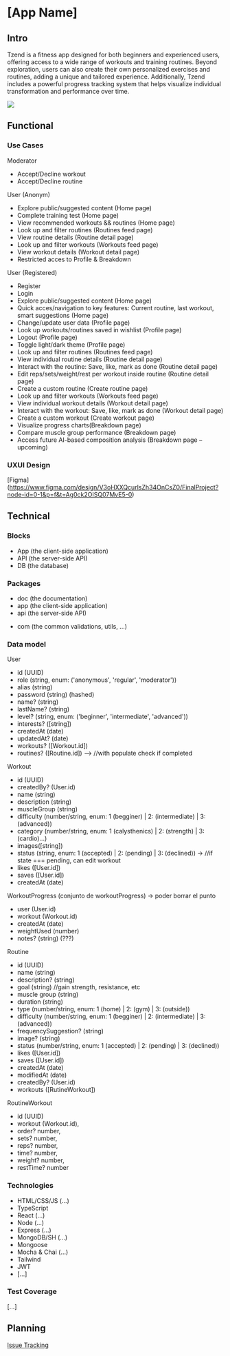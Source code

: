 # [App Name]

## Intro

Tzend is a fitness app designed for both beginners and experienced users, offering access to a wide range of workouts and training routines. Beyond exploration, users can also create their own personalized exercises and routines, adding a unique and tailored experience. Additionally, Tzend includes a powerful progress tracking system that helps visualize individual transformation and performance over time.


![](https://media.giphy.com/media/v1.Y2lkPTc5MGI3NjExb3Btd2d4czU4aXdjdGFhb3F6OXF4ZWd2N3lubTJrMzBzYjVlZXRiciZlcD12MV9naWZzX3NlYXJjaCZjdD1n/3orieKRjkyDUti23sY/giphy.gif)

## Functional

### Use Cases

Moderator
- Accept/Decline workout
- Accept/Decline routine

User (Anonym)
- Explore public/suggested content (Home page)
- Complete training test (Home page)
- View recommended workouts && routines (Home page)
- Look up and filter routines (Routines feed page)
- View routine details (Routine detail page)
- Look up and filter workouts (Workouts feed page)
- View workout details (Workout detail page)
- Restricted acces to Profile & Breakdown 

User (Registered)
- Register 
- Login
- Explore public/suggested content (Home page)
- Quick acces/navigation to key features: Current routine, last workout, smart suggestions (Home page)
- Change/update user data (Profile page)
- Look up workouts/routines saved in wishlist (Profile page)
- Logout (Profile page)
- Toggle light/dark theme (Profile page)
- Look up and filter routines (Routines feed page)
- View individual routine details (Routine detail page)
- Interact with the routine: Save, like, mark as done (Routine detail page)
- Edit reps/sets/weight/rest per workout inside routine (Routine detail page)
- Create a custom routine (Create routine page)
- Look up and filter workouts (Workouts feed page)
- View individual workout details (Workout detail page)
- Interact with the workout: Save, like, mark as done (Workout detail page)
- Create a custom workout (Create workout page)
- Visualize progress charts(Breakdown page)
- Compare muscle group performance (Breakdown page)
- Access future AI-based composition analysis (Breakdown page – upcoming)


### UXUI Design 

[Figma] (https://www.figma.com/design/V3oHXXQcurlsZh34OnCsZ0/FinalProject?node-id=0-1&p=f&t=Ag0ck2OISQ07MvE5-0)

## Technical

### Blocks

- App (the client-side application)
- API (the server-side API)
- DB (the database)

### Packages

- doc (the documentation)
- app (the client-side application)
- api (the server-side API)
<!-- - dat (the data model and driver) -->
- com (the common validations, utils, ...)


### Data model

User 
  - id (UUID)
  - role (string, enum: ('anonymous', 'regular', 'moderator'))
  - alias (string)
  - password  (string) (hashed)
  - name? (string)
  - lastName? (string)
  - level? (string, enum: ('beginner', 'intermediate', 'advanced'))
  - interests? ([string])
  - createdAt (date)
  - updatedAt? (date)
  - workouts? ([Workout.id])
  - routines? ([Routine.id]) --> //with populate check if completed


<!-- · PHYSICAL DATA (FUTURE INTEGRATION)
- userId (User.id)
- Gender (string, enum: 1 (male) | 2 (female) | 3 (other))
- Height (number)
- weight (number)
- Skin folds ([number])
- createdAt (date) -->


Workout
- id (UUID)
- createdBy? (User.id)
- name (string)
- description (string)
- muscleGroup (string)
- difficulty (number/string, enum: 1 (begginer) | 2: (intermediate) | 3: (advanced))
- category (number/string, enum: 1 (calysthenics) | 2: (strength) | 3: (cardio)...)
- images([string])
- status (string, enum: 1 (accepted) | 2: (pending) | 3: (declined)) -> //if state === pending, can edit workout
- likes ([User.id])
- saves ([User.id])
- createdAt (date)


WorkoutProgress (conjunto de workoutProgress) -> poder borrar el punto
  - user (User.id)
  - workout (Workout.id) 
  - createdAt (date)
  - weightUsed (number)
  - notes? (string) (???)


Routine
- id (UUID)
- name (string)
- description? (string)
- goal (string) //gain strength, resistance, etc
- muscle group (string)
- duration (string)
- type (number/string, enum: 1 (home) | 2: (gym) | 3: (outside))
- difficulty (number/string, enum: 1 (begginer) | 2: (intermediate) | 3: (advanced))
- frequencySuggestion? (string)
- image? (string)
- status (number/string, enum: 1 (accepted) | 2: (pending) | 3: (declined))
- likes ([User.id])
- saves ([User.id])
- createdAt (date)
- modifiedAt (date)
- createdBy? (User.id)
- workouts ([RutineWorkout])

RoutineWorkout 
- id (UUID)
- workout (Workout.id),
- order? number,
- sets? number,
- reps? number,
- time? number,
- weight? number,
- restTime? number


### Technologies

- HTML/CSS/JS (...)
- TypeScript
- React (...)
- Node (...)
- Express (...)
- MongoDB/SH (...)
- Mongoose
- Mocha & Chai (...)
- Tailwind
- JWT 
- [...]

### Test Coverage

[...]

## Planning

[Issue Tracking](https://github.com/b00tc4mp/isdi-bootcamp-202501/issues/70)